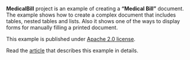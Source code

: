 ﻿**MedicalBill** project is an example of creating a **“Medical Bill”** document. The example shows how to create a complex document that includes tables, nested tables and lists. Also it shows one of the ways to display forms for manually filling a printed document.

This example is published under [Apache 2.0 license](https://www.apache.org/licenses/LICENSE-2.0).

Read the [article](MedicalBill%20article.md) that describes this example in details.